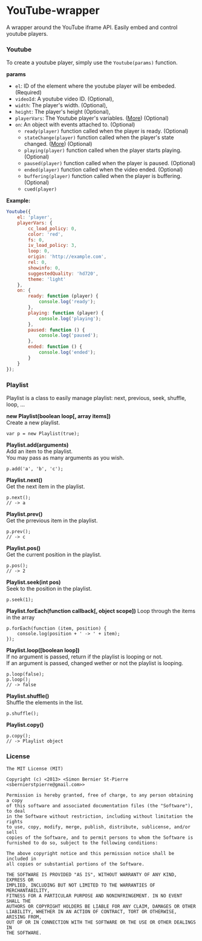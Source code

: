 YouTube-wrapper
===============

A wrapper around the YouTube iframe API. Easily embed and control youtube players.

### Youtube

To create a youtube player, simply use the `Youtube(params)` function.

**params**

* `el`: ID of the element where the youtube player will be embeded. (Required)
* `videoId`: A youtube video ID. (Optional),
* `width`: The player's width. (Optional),
* `height`: The player's height (Optional),
* `playerVars`: The Youtube player's variables. ([More](https://developers.google.com/youtube/player_parameters)) (Optional)
* `on`: An object with events attached to. (Optional)
    * `ready(player)` function called when the player is ready. (Optional)
    * `stateChange(player)` function called when the player's state changed. ([More](https://developers.google.com/youtube/iframe_api_reference#onStateChange)) (Optional)
    * `playing(player)` function called when the player starts playing. (Optional)
    * `paused(player)` function called when the player is paused. (Optional)
    * `ended(player)` function called when the video ended. (Optional)
    * `buffering(player)` function called when the player is buffering. (Optional)
    * `cued(player)`

**Example:**
```javascript
Youtube({
    el: 'player',
    playerVars: {
        cc_load_policy: 0,
        color: 'red',
        fs: 0,
        iv_load_policy: 3,
        loop: 0,
        origin: 'http://example.com',
        rel: 0,
        showinfo: 0,
        suggestedQuality: 'hd720',
        theme: 'light'
    },
    on: {
        ready: function (player) {
            console.log('ready');
        },
        playing: function (player) {
            console.log('playing');
        },
        paused: function () {
            console.log('paused');
        },
        ended: function () {
            console.log('ended');
        }
    }
});
```

### Playlist

Playlist is a class to easily manage playlist: next, previous, seek, shuffle, loop, ...

**new Playlist(boolean loop[, array items])**  
Create a new playlist.
```
var p = new Playlist(true);
```

**Playlist.add(arguments)**  
Add an item to the playlist.  
You may pass as many arguments as you wish.
```
p.add('a', 'b', 'c');
```

**Playlist.next()**  
Get the next item in the playlist.
```
p.next();
// -> a
```

**Playlist.prev()**  
Get the prrevious item in the playlist.
```
p.prev();
// -> c
```

**Playlist.pos()**  
Get the current position in the playlist.
```
p.pos();
// -> 2
```

**Playlist.seek(int pos)**  
Seek to the position in the playlist.
```
p.seek(1);
```

**Playlist.forEach(function callback[, object scope])**
Loop through the items in the array  
```
p.forEach(function (item, position) {
    console.log(position + ' -> ' + item);
});
```

**Playlist.loop([boolean loop])**  
If no argument is passed, return if the playlist is looping or not.  
If an argument is passed, changed wether or not the playlist is looping.
```
p.loop(false);
p.loop();
// -> false
```

**Playlist.shuffle()**  
Shuffle the elements in the list.
```
p.shuffle();
```

**Playlist.copy()**  
```
p.copy();
// -> Playlist object
```

### License
```
The MIT License (MIT)

Copyright (c) <2013> <Simon Bernier St-Pierre <sbernierstpierre@gmail.com>>

Permission is hereby granted, free of charge, to any person obtaining a copy
of this software and associated documentation files (the "Software"), to deal
in the Software without restriction, including without limitation the rights
to use, copy, modify, merge, publish, distribute, sublicense, and/or sell
copies of the Software, and to permit persons to whom the Software is
furnished to do so, subject to the following conditions:

The above copyright notice and this permission notice shall be included in
all copies or substantial portions of the Software.

THE SOFTWARE IS PROVIDED "AS IS", WITHOUT WARRANTY OF ANY KIND, EXPRESS OR
IMPLIED, INCLUDING BUT NOT LIMITED TO THE WARRANTIES OF MERCHANTABILITY,
FITNESS FOR A PARTICULAR PURPOSE AND NONINFRINGEMENT. IN NO EVENT SHALL THE
AUTHORS OR COPYRIGHT HOLDERS BE LIABLE FOR ANY CLAIM, DAMAGES OR OTHER
LIABILITY, WHETHER IN AN ACTION OF CONTRACT, TORT OR OTHERWISE, ARISING FROM,
OUT OF OR IN CONNECTION WITH THE SOFTWARE OR THE USE OR OTHER DEALINGS IN
THE SOFTWARE.
```